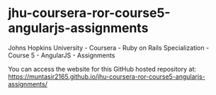 # jhu-coursera-ror-course5-angularjs-assignments
Johns Hopkins University - Coursera - Ruby on Rails Specialization - Course 5 - AngularJS - Assignments

You can access the website for this GitHub hosted repository at: https://muntasir2165.github.io/jhu-coursera-ror-course5-angularjs-assignments/